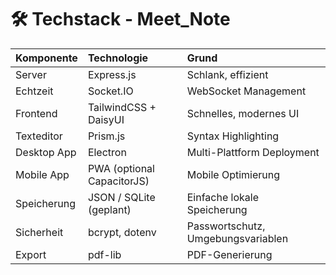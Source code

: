 # 🛠️ Techstack - Meet_Note

| Komponente | Technologie | Grund |
|:-----------|:-------------|:------|
| Server | Express.js | Schlank, effizient |
| Echtzeit | Socket.IO | WebSocket Management |
| Frontend | TailwindCSS + DaisyUI | Schnelles, modernes UI |
| Texteditor | Prism.js | Syntax Highlighting |
| Desktop App | Electron | Multi-Plattform Deployment |
| Mobile App | PWA (optional CapacitorJS) | Mobile Optimierung |
| Speicherung | JSON / SQLite (geplant) | Einfache lokale Speicherung |
| Sicherheit | bcrypt, dotenv | Passwortschutz, Umgebungsvariablen |
| Export | pdf-lib | PDF-Generierung |

